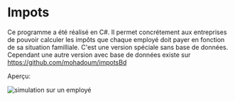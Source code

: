 # Impots

Ce programme a été réalisé en C#. Il permet concrétement aux entreprises de pouvoir calculer les impôts que chaque employé doit payer en fonction de sa situation familliale. C'est une version spéciale sans base de données. Cependant une autre version avec base de données existe sur https://github.com/mohadoum/impotsBd

Aperçu:    
    
![simulation sur un employé](https://drive.google.com/uc?id=1IRJW6cCjdqSNPyLoUSX8RJCNJsUM-YDC)
